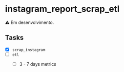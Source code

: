 # instagram_report_scrap_etl

:warning: Em desenvolvimento. 

## Tasks

- [x] `scrap_instagram`
- [ ] `etl`
    - [ ] 3 - 7 days metrics


